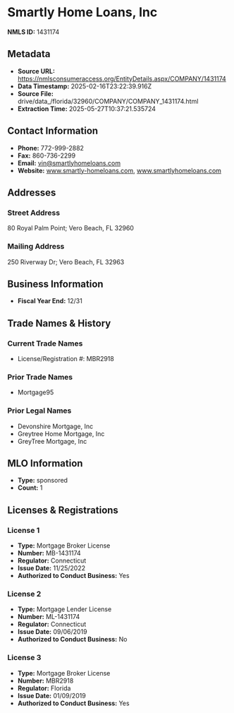 # Smartly Home Loans, Inc

**NMLS ID:** 1431174

## Metadata
- **Source URL:** https://nmlsconsumeraccess.org/EntityDetails.aspx/COMPANY/1431174
- **Data Timestamp:** 2025-02-16T23:22:39.916Z
- **Source File:** drive/data_/florida/32960/COMPANY/COMPANY_1431174.html
- **Extraction Time:** 2025-05-27T10:37:21.535724

## Contact Information
- **Phone:** 772-999-2882
- **Fax:** 860-736-2299
- **Email:** vin@smartlyhomeloans.com
- **Website:** www.smartly-homeloans.com, www.smartlyhomeloans.com

## Addresses
### Street Address
80 Royal Palm Point; Vero Beach, FL 32960

### Mailing Address
250 Riverway Dr; Vero Beach, FL 32963

## Business Information
- **Fiscal Year End:** 12/31

## Trade Names & History
### Current Trade Names
- License/Registration #: MBR2918

### Prior Trade Names
- Mortgage95

### Prior Legal Names
- Devonshire Mortgage, Inc
- Greytree Home Mortgage, Inc
- GreyTree Mortgage, Inc

## MLO Information
- **Type:** sponsored
- **Count:** 1

## Licenses & Registrations

### License 1
- **Type:** Mortgage Broker License
- **Number:** MB-1431174
- **Regulator:** Connecticut
- **Issue Date:** 11/25/2022
- **Authorized to Conduct Business:** Yes

### License 2
- **Type:** Mortgage Lender License
- **Number:** ML-1431174
- **Regulator:** Connecticut
- **Issue Date:** 09/06/2019
- **Authorized to Conduct Business:** No

### License 3
- **Type:** Mortgage Broker License
- **Number:** MBR2918
- **Regulator:** Florida
- **Issue Date:** 01/09/2019
- **Authorized to Conduct Business:** Yes

